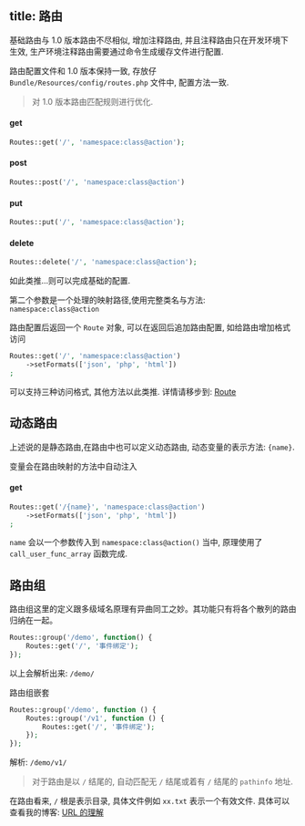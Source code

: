 title: 路由
---
基础路由与 1.0 版本路由不尽相似, 增加注释路由, 并且注释路由只在开发环境下生效, 生产环境注释路由需要通过命令生成缓存文件进行配置.

路由配置文件和 1.0 版本保持一致, 存放仔 `Bundle/Resources/config/routes.php` 文件中, 配置方法一致.

> 对 1.0 版本路由匹配规则进行优化.

#### get

```php
Routes::get('/', 'namespace:class@action');
```

#### post

```php
Routes::post('/', 'namespace:class@action')
```

#### put

```php
Routes::put('/', 'namespace:class@action');
```

#### delete

```php
Routes::delete('/', 'namespace:class@action');
```

如此类推...则可以完成基础的配置.

第二个参数是一个处理的映射路径,使用完整类名与方法: `namespace:class@action`

路由配置后返回一个 `Route` 对象, 可以在返回后追加路由配置, 如给路由增加格式访问

```php
Routes::get('/', 'namespace:class@action')
    ->setFormats(['json', 'php', 'html'])
;
```

可以支持三种访问格式, 其他方法以此类推. 详情请移步到: [Route]()

## 动态路由

上述说的是静态路由,在路由中也可以定义动态路由, 动态变量的表示方法: `{name}`.

变量会在路由映射的方法中自动注入

#### get

```php
Routes::get('/{name}', 'namespace:class@action')
    ->setFormats(['json', 'php', 'html'])
;
```

`name` 会以一个参数传入到 `namespace:class@action()` 当中, 原理使用了 `call_user_func_array` 函数完成.

## 路由组

路由组这里的定义跟多级域名原理有异曲同工之妙。其功能只有将各个散列的路由归纳在一起。

```php
Routes::group('/demo', function() {
    Routes::get('/', '事件绑定');
});
```

以上会解析出来: `/demo/`

路由组嵌套

```php
Routes::group('/demo', function () {
    Routes::group('/v1', function () {
        Routes::get('/', '事件绑定');
    });
});
```

解析: `/demo/v1/`

> 对于路由是以 `/` 结尾的, 自动匹配无 `/` 结尾或着有 `/` 结尾的 `pathinfo` 地址.

在路由看来, `/` 根是表示目录, 具体文件例如 `xx.txt` 表示一个有效文件. 具体可以查看我的博客: [URL 的理解](/blogs/1454754031.html)
